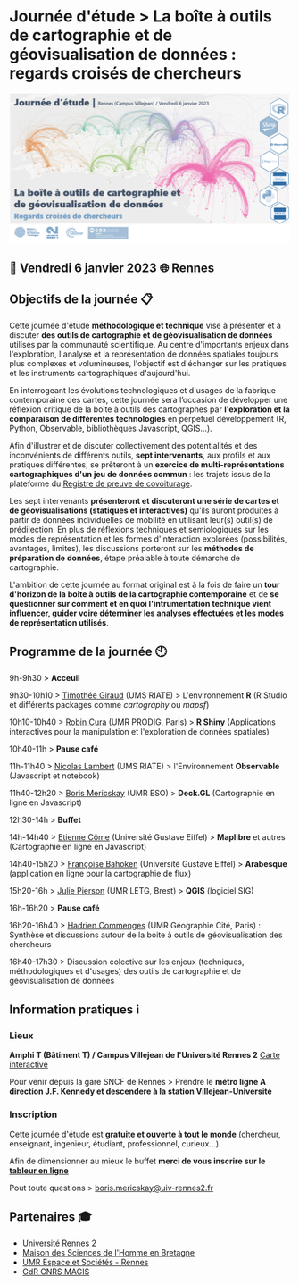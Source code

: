 # Journée d'étude > La boîte à outils de cartographie et de géovisualisation de données : regards croisés de chercheurs 


![alt text](https://raw.githubusercontent.com/magisAR9/JEGeovizRennes/main/VisuelJE_Rennes.PNG)


## :calendar: **Vendredi 6 janvier 2023** :globe_with_meridians: **Rennes**

## Objectifs de la journée :clipboard:

Cette journée d'étude **méthodologique et technique** vise à présenter et à discuter **des outils de cartographie et de géovisualisation de données** utilisés par la communauté scientifique. Au centre d'importants enjeux dans l'exploration, l'analyse et la représentation de données spatiales toujours plus complexes et volumineuses, l'objectif est d'échanger sur les pratiques et les instruments cartographiques d'aujourd'hui. 

En interrogeant les évolutions technologiques et d'usages de la fabrique contemporaine des cartes, cette journée sera l’occasion de développer une réflexion critique de la boîte à outils des cartographes par **l'exploration et la comparaison de différentes technologies** en perpetuel développement (R, Python, Observable, bibliothèques Javascript, QGIS...).

Afin d'illustrer et de discuter collectivement des potentialités et des inconvénients de différents outils, **sept intervenants**, aux profils et aux pratiques différentes, se prêteront à un **exercice de multi-représentations cartographiques d'un jeu de données commun** : les trajets issus de la plateforme du [Registre de preuve de covoiturage](https://covoiturage.beta.gouv.fr/). 

Les sept intervenants **présenteront et discuteront une série de cartes et de géovisualisations (statiques et interactives)** qu'ils auront produites à partir de données individuelles de mobilité en utilisant leur(s) outil(s) de prédilection. En plus de réflexions techniques et sémiologiques sur les modes de représentation et les formes d'interaction explorées (possibilités, avantages, limites), les discussions porteront sur les **méthodes de préparation de données**, étape préalable à toute démarche de cartographie.

L'ambition de cette journée au format original est à la fois de faire un **tour d'horizon de la boîte à outils de la cartographie contemporaine** et de **se questionner sur comment et en quoi l'intrumentation technique vient influencer, guider voire déterminer les analyses effectuées et les modes de représentation utilisés**.


## Programme de la journée :clock10:


9h-9h30 > **Acceuil**

9h30-10h10 > [Timothée Giraud](https://rgeomatic.hypotheses.org/) (UMS RIATE) > L'environnement **R** (R Studio et différents packages comme *cartography* ou *mapsf*)

10h10-10h40 > [Robin Cura](https://geographie-cites.cnrs.fr/membres/robin-cura/) (UMR PRODIG, Paris) > **R Shiny** (Applications interactives pour la manipulation et l'exploration de données spatiales)

10h40-11h > **Pause café**

11h-11h40 > [Nicolas Lambert](https://neocarto.github.io/cv/index.html)  (UMS RIATE) > l'Environnement **Observable** (Javascript et notebook) 

11h40-12h20 > [Boris Mericskay](https://bmericskay.github.io/portfolio/index.html)  (UMR ESO) > **Deck.GL** (Cartographie en ligne en Javascript)

12h30-14h > **Buffet**

14h-14h40 > [Etienne Côme](https://www.comeetie.fr/)  (Université Gustave Eiffel) > **Maplibre** et autres (Cartographie en ligne en Javascript)

14h40-15h20 > [Françoise Bahoken](https://geoflowiz.hypotheses.org/)  (Université Gustave Eiffel) > **Arabesque** (application en ligne pour la cartographie de flux)

15h20-16h > [Julie Pierson](https://www.cnrs.fr/fr/personne/julie-pierson)  (UMR LETG, Brest) > **QGIS** (logiciel SIG) 

16h-16h20 > **Pause café**

16h20-16h40 > [Hadrien Commenges](https://geographie-cites.cnrs.fr/membres/hadrien-commenges/)  (UMR Géographie Cité, Paris) : Synthèse et discussions autour de la boite à outils de géovisualisation des chercheurs

16h40-17h30 > Discussion colective sur les enjeux (techniques, méthodologiques et d'usages) des outils de cartographie et de géovisualisation de données



## Information pratiques ℹ️

### Lieux 

**Amphi T (Bâtiment T) / Campus Villejean de l'Université Rennes 2** [Carte interactive](http://umap.openstreetmap.fr/fr/map/je-geoviz-rennes_828286)

Pour venir depuis la gare SNCF de Rennes > Prendre le **métro ligne A direction J.F. Kennedy et descendere à la station Villejean-Université**

### Inscription

Cette journée d'étude est **gratuite et ouverte à tout le monde** (chercheur, enseignant, ingenieur, étudiant, professionnel, curieux...). 

Afin de dimensionner au mieux le buffet **merci de vous inscrire sur le [tableur en ligne](https://lite.framacalc.org/xk9l7y96xx-9xed)**

Pout toute questions > boris.mericskay@uiv-rennes2.fr

## Partenaires :mortar_board:

* [Université Rennes 2](https://www.univ-rennes2.fr/)
* [Maison des Sciences de l'Homme en Bretagne](https://www.mshb.fr/)
* [UMR Espace et Sociétés - Rennes](http://eso.cnrs.fr/eso.cnrs.fr/fr/index.html)
* [GdR CNRS MAGIS](http://gdr-magis.imag.fr/renouvellement-du-gdr-magis/)

